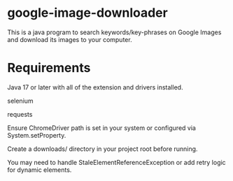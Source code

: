 # google-image-downloader
This is a java program to search keywords/key-phrases on Google Images and download its images to your computer.
# Requirements
Java 17 or later with all of the extension and drivers installed.

selenium

requests

Ensure ChromeDriver path is set in your system or configured via System.setProperty.

Create a downloads/ directory in your project root before running.

You may need to handle StaleElementReferenceException or add retry logic for dynamic elements.



